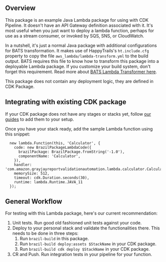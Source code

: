 ## Overview

This package is an example Java Lambda package for using with CDK Pipeline. It doesn't have an API Gateway definition
associated with it. It's most useful when you just want to deploy a lambda function, perhaps for use as a stream consumer,
or invoked by SQS, SNS, or CloudWatch.

In a nutshell, it's just a normal Java package with additional configurations for
BATS transformation. It makes use of HappyTrails's `ht.include.cfg` property to copy the file
`aws_lambda/lambda-transform.yml` to the build output. BATS requires this file to know how to transform this
package into a deployable Lambda package. If you customize your build system, don't forget this requirement. Read more
about [BATS Lambda Transformer here](https://builderhub.corp.amazon.com/docs/bats/user-guide/transformers-lambda.html).

This package does not contain any deployment logic, they are defined in CDK Package.

## Integrating with existing CDK package

If your CDK package does not have any stages or stacks yet, follow [our guides](https://builderhub.corp.amazon.com/docs/native-aws/developer-guide/cdk-pipeline.html#application-stacks)
to add them to your setup.

Once you have your stack ready, add the sample Lambda function using this snippet:

```
  new lambda.Function(this, 'Calculator', {
    code: new BrazilPackageLambdaCode({
      brazilPackage: BrazilPackage.fromString('-1.0'),
      componentName: 'Calculator',
    }),
    handler: 'com.amazon.grayjayreportvalidationautomation.lambda.calculator.Calculator::add',
    memorySize: 512,
    timeout: cdk.Duration.seconds(30),
    runtime: lambda.Runtime.JAVA_11
  });
```

## General Workflow

For testing with this Lambda package, here's our current recommendation:

1. Unit tests. Run good old fashioned unit tests against your code.
1. Deploy to your personal stack and validate the functionalities there. This needs to be done in three steps:
   1. Run `brazil-build` in this package.
   1. Run `brazil-build deploy:assets $StackName` in your CDK package.
   1. Run `brazil-build cdk deploy $StackName` in your CDK package.
1. CR and Push. Run integration tests in your pipeline for your function.
